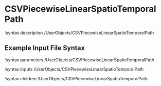 # CSVPiecewiseLinearSpatioTemporalPath

!syntax description /UserObjects/CSVPiecewiseLinearSpatioTemporalPath

## Example Input File Syntax

!syntax parameters /UserObjects/CSVPiecewiseLinearSpatioTemporalPath

!syntax inputs /UserObjects/CSVPiecewiseLinearSpatioTemporalPath

!syntax children /UserObjects/CSVPiecewiseLinearSpatioTemporalPath
